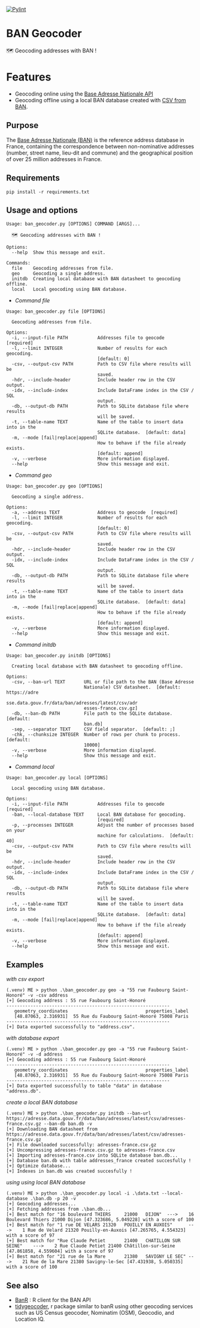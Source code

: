 [![Pylint](https://github.com/atao/BAN-Geocoder/actions/workflows/pylint.yml/badge.svg)](https://github.com/atao/BAN-Geocoder/actions/workflows/pylint.yml)
# BAN Geocoder
🗺️ Geocoding addresses with BAN !

# Features
- Geocoding online using the [Base Adresse Nationale API](https://adresse.data.gouv.fr/)
- Geocoding offline using a local BAN database created with [CSV from BAN](https://adresse.data.gouv.fr/data/ban/adresses/latest/csv).

## Purpose
The [Base Adresse Nationale (BAN)](https://adresse.data.gouv.fr/) is the reference address database in France, containing the correspondence between non-nominative addresses (number, street name, lieu-dit and commune) and the geographical position of over 25 million addresses in France.

## Requirements
```
pip install -r requirements.txt
```

## Usage and options
```
Usage: ban_geocoder.py [OPTIONS] COMMAND [ARGS]...

  🗺️ Geocoding addresses with BAN !

Options:
  --help  Show this message and exit.

Commands:
  file    Geocoding addresses from file.
  geo     Geocoding a single address.
  initdb  Creating local database with BAN datasheet to geocoding offline.
  local   Local geocoding using BAN database.
```
- *Command file*
```
Usage: ban_geocoder.py file [OPTIONS]

  Geocoding addresses from file.

Options:
  -i, --input-file PATH           Addresses file to geocode  [required]
  -l, --limit INTEGER             Number of results for each geocoding.
                                  [default: 0]
  -csv, --output-csv PATH         Path to CSV file where results will be
                                  saved.
  -hdr, --include-header          Include header row in the CSV output.
  -idx, --include-index           Include DataFrame index in the CSV / SQL
                                  output.
  -db, --output-db PATH           Path to SQLite database file where results
                                  will be saved.
  -t, --table-name TEXT           Name of the table to insert data into in the
                                  SQLite database.  [default: data]
  -m, --mode [fail|replace|append]
                                  How to behave if the file already exists.
                                  [default: append]
  -v, --verbose                   More information displayed.
  --help                          Show this message and exit.
```
- *Command geo*
```
Usage: ban_geocoder.py geo [OPTIONS]

  Geocoding a single address.

Options:
  -a, --address TEXT              Address to geocode  [required]
  -l, --limit INTEGER             Number of results for each geocoding.
                                  [default: 0]
  -csv, --output-csv PATH         Path to CSV file where results will be
                                  saved.
  -hdr, --include-header          Include header row in the CSV output.
  -idx, --include-index           Include DataFrame index in the CSV / SQL
                                  output.
  -db, --output-db PATH           Path to SQLite database file where results
                                  will be saved.
  -t, --table-name TEXT           Name of the table to insert data into in the
                                  SQLite database.  [default: data]
  -m, --mode [fail|replace|append]
                                  How to behave if the file already exists.
                                  [default: append]
  -v, --verbose                   More information displayed.
  --help                          Show this message and exit.
```
- *Command initdb*
```
Usage: ban_geocoder.py initdb [OPTIONS]

  Creating local database with BAN datasheet to geocoding offline.

Options:
  -csv, --ban-url TEXT       URL or file path to the BAN (Base Adresse
                             Nationale) CSV datasheet.  [default: https://adre
                             sse.data.gouv.fr/data/ban/adresses/latest/csv/adr
                             esses-france.csv.gz]
  -db, --ban-db PATH         File path to the SQLite database.  [default:
                             ban.db]
  -sep, --separator TEXT     CSV field separator.  [default: ;]
  -chk, --chunksize INTEGER  Number of rows per chunk to process.  [default:
                             10000]
  -v, --verbose              More information displayed.
  --help                     Show this message and exit.
```
- *Command local*
```
Usage: ban_geocoder.py local [OPTIONS]

  Local geocoding using BAN database.

Options:
  -i, --input-file PATH           Addresses file to geocode  [required]
  -ban, --local-database TEXT     Local BAN database for geocoding.
                                  [required]
  -p, --processes INTEGER         Adjust the number of processes based on your
                                  machine for calculations.  [default: 40]
  -csv, --output-csv PATH         Path to CSV file where results will be
                                  saved.
  -hdr, --include-header          Include header row in the CSV output.
  -idx, --include-index           Include DataFrame index in the CSV / SQL
                                  output.
  -db, --output-db PATH           Path to SQLite database file where results
                                  will be saved.
  -t, --table-name TEXT           Name of the table to insert data into in the
                                  SQLite database.  [default: data]
  -m, --mode [fail|replace|append]
                                  How to behave if the file already exists.
                                  [default: append]
  -v, --verbose                   More information displayed.
  --help                          Show this message and exit.

```

## Examples
*with csv export*
```
(.venv) ME > python .\ban_geocoder.py geo -a "55 rue Faubourg Saint-Honoré" -v -csv address
[+] Geocoding address : 55 rue Faubourg Saint-Honoré
-------------------------------------------------------------
   geometry_coordinates                             properties_label
   [48.87063, 2.316931]  55 Rue du Faubourg Saint-Honoré 75008 Paris
-------------------------------------------------------------
[+] Data exported successfully to "address.csv".
```
*with database export*
```
(.venv) ME > python .\ban_geocoder.py geo -a "55 rue Faubourg Saint-Honoré" -v -d address
[+] Geocoding address : 55 rue Faubourg Saint-Honoré
-------------------------------------------------------------
   geometry_coordinates                             properties_label
   [48.87063, 2.316931]  55 Rue du Faubourg Saint-Honoré 75008 Paris
-------------------------------------------------------------
[+] Data exported successfully to table "data" in database "address.db".
```
*create a local BAN database*
```
(.venv) ME > python .\ban_geocoder.py initdb --ban-url https://adresse.data.gouv.fr/data/ban/adresses/latest/csv/adresses-france.csv.gz --ban-db ban.db -v
[+] Downloading BAN datasheet from https://adresse.data.gouv.fr/data/ban/adresses/latest/csv/adresses-france.csv.gz
[+] File downloaded successfully: adresses-france.csv.gz
[+] Uncompressing adresses-france.csv.gz to adresses-france.csv
[+] Importing adresses-france.csv into SQLite database ban.db...
[+] Database ban.db with table addresses_france created succesfully !
[+] Optimize database...
[+] Indexes in ban.db was created succesfully !
```
*using using local BAN database*
```
(.venv) ME > python .\ban_geocoder.py local -i .\data.txt --local-database .\ban.db -p 20 -v
[+] Geocoding addresses...
[+] Fetching addresses from .\ban.db...
[+] Best match for "16 boulevard THIERS     21000   DIJON"  --->    16 Boulevard Thiers 21000 Dijon [47.323686, 5.049228] with a score of 100
[+] Best match for "1 rue DE VELARS 21320   POUILLY EN AUXOIS"      --->    1 Rue de Velard 21320 Pouilly-en-Auxois [47.265765, 4.554323] with a score of 97
[+] Best match for "Rue Claude Petiet       21400   CHATILLON SUR SEINE"    --->    2 Rue Claude Petiet 21400 Châtillon-sur-Seine [47.861858, 4.559604] with a score of 97
[+] Best match for "21 rue de la Mare       21380   SAVIGNY LE SEC" --->    21 Rue de la Mare 21380 Savigny-le-Sec [47.431938, 5.050335] with a score of 100
```


## See also
* [BanR](https://github.com/joelgombin/banR) : R client for the BAN API
* [tidygeocoder](https://github.com/jessecambon/tidygeocoder), r package similar to banR using other geocoding services such as US Census geocoder, Nominatim (OSM), Geocodio, and Location IQ.

